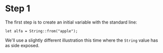 # Step 1

The first step is to create an initial
variable with the standard line:

```rust,noplayground
let alfa = String::from("apple");
```

We'll use a slightly different illustration
this time where the `String` value has
as side exposed.
